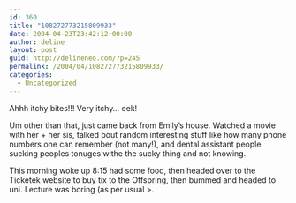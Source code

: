 ```yaml
---
id: 360
title: "108272773215809933"
date: 2004-04-23T23:42:12+00:00
author: deline
layout: post
guid: http://delineneo.com/?p=245
permalink: /2004/04/108272773215809933/
categories:
  - Uncategorized
---
```

Ahhh itchy bites!!! Very itchy&#8230; eek!

Um other than that, just came back from Emily&#8217;s house. Watched a movie with her + her sis, talked bout random interesting stuff like how many phone numbers one can remember (not many!), and dental assistant people sucking peoples tonuges withe the sucky thing and not knowing.

This morning woke up 8:15 had some food, then headed over to the Ticketek website to buy tix to the Offspring, then bummed and headed to uni. Lecture was boring (as per usual >.
